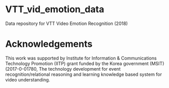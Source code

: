 # VTT_vid_emotion_data
Data repository for VTT Video Emotion Recognition (2018)

# Acknowledgements

This work was supported by Institute for Information & Communications Technology Promotion (IITP) grant funded by the Korea government (MSIT) (2017-0-01780, The technology development for event recognition/relational reasoning  and learning knowledge based system for video understanding.
